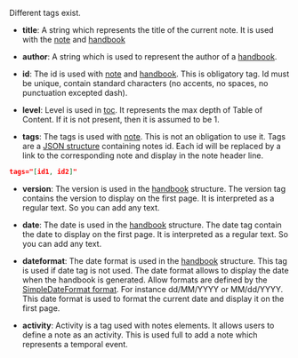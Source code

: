 <note id="tags" title="Tags" tags='[structures]'>

<headline/>
<content>

Different tags exist.

- **title**: A string which represents the title of the current note. It is used with the [note](#note) and [handbook](#headline)

- **author**: A string which is used to represent the author of a [handbook](#headline).

- **id**: The id is used with [note](#note) and [handbook](#headline). This is obligatory tag. Id must be unique, contain standard characters (no accents, no spaces, no punctuation excepted dash).
- **level**: Level is used in [toc](#toc). It represents the max depth of Table of Content. If it is not present, then it is assumed to be 1.
- **tags**: The tags is used with [note](#note). This is not an obligation to use it. Tags are a [JSON structure](http://json.org/example.html) containing notes id. Each id will be replaced by a link to the corresponding note and display in the note header line.

```json
tags="[id1, id2]"
```

- **version**: The version is used in the [handbook](#handbook) structure. The version tag contains the version to display on the first page. It is interpreted as a regular text. So you can add any text.

- **date**: The date is used in the [handbook](#handbook) structure. The date tag contain the date to display on the first page. It is interpreted as a regular text. So you can add any text.

- **dateformat**: The date format is used in the [handbook](#handbook) structure. This tag is used if date tag is not used. The date format allows to display the date when the handbook is generated. Allow formats are defined by the [SimpleDateFormat format](https://docs.oracle.com/javase/7/docs/api/java/text/SimpleDateFormat.html). For instance dd/MM/YYYY or MM/dd/YYYY. This date format is used to format the current date and display it on the first page.

- **activity**: Activity is a tag used with notes elements. It allows users to define a note as an activity. This is used full to add a note which represents a temporal event.

</content>
<subcontent/>
<contentList/>

</note>
